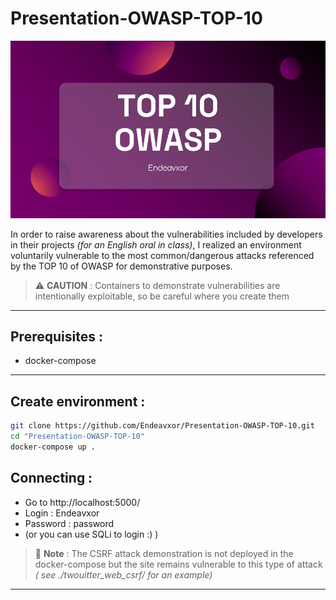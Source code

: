 # Presentation-OWASP-TOP-10
![Gif of the powerpoint](owaspPresentationCover.gif)


In order to raise awareness about the vulnerabilities included by developers in their projects *(for an English oral in class)*, I realized an environment voluntarily vulnerable to the most common/dangerous attacks referenced by the TOP 10 of OWASP for demonstrative purposes.

> ⚠️ **CAUTION** : Containers to demonstrate vulnerabilities are intentionally exploitable, so be careful where you create them



---


## Prerequisites :

- docker-compose

---
## Create environment : 

```bash
git clone https://github.com/Endeavxor/Presentation-OWASP-TOP-10.git
cd "Presentation-OWASP-TOP-10"
docker-compose up .
```

## Connecting :

- Go to http://localhost:5000/
- Login : Endeavxor
- Password : password 
- (or you can use SQLi to login :) )

> 📌 **Note** : The CSRF attack demonstration is not deployed in the docker-compose but the site remains vulnerable to this type of attack *( see ./twouitter_web_csrf/ for an example)*

---
